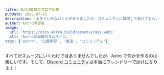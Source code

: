 ```yaml
---
title: 私の3番目のブログ記事
pubDate: 2022-07-15
description: '上手くいかないことがありましたが、コミュニティに質問して助けてもらいました！'
author: Astro学習者
image:
  url: 'https://docs.astro.build/assets/rays.webp'
  alt: 'Astroの光線のサムネイル。'
tags: ['astro', '公開学習', '後退', 'コミュニティ']
---
```


すべてがスムーズにいくわけではありませんでしたが、Astro で何かを作るのは楽しいです。そして、[Discord コミュニティ](https://astro.build/chat)は本当にフレンドリーで助けになります！

